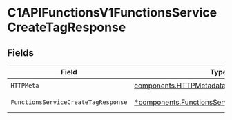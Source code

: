 # C1APIFunctionsV1FunctionsServiceCreateTagResponse


## Fields

| Field                                                                                                         | Type                                                                                                          | Required                                                                                                      | Description                                                                                                   |
| ------------------------------------------------------------------------------------------------------------- | ------------------------------------------------------------------------------------------------------------- | ------------------------------------------------------------------------------------------------------------- | ------------------------------------------------------------------------------------------------------------- |
| `HTTPMeta`                                                                                                    | [components.HTTPMetadata](../../models/components/httpmetadata.md)                                            | :heavy_check_mark:                                                                                            | N/A                                                                                                           |
| `FunctionsServiceCreateTagResponse`                                                                           | [*components.FunctionsServiceCreateTagResponse](../../models/components/functionsservicecreatetagresponse.md) | :heavy_minus_sign:                                                                                            | Successful response                                                                                           |